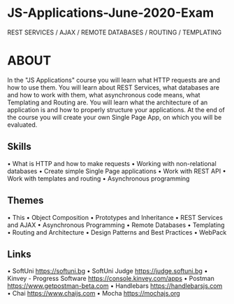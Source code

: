 # JS-Applications-June-2020-Exam
REST SERVICES / AJAX / REMOTE DATABASES / ROUTING / TEMPLATING
 
# ABOUT
In the "JS Applications" course you will learn what HTTP requests are and how to use them. You will learn about REST Services, what databases are and how to work with them, what asynchronous code means, what Templating and Routing are. You will learn what the architecture of an application is and how to properly structure your applications. At the end of the course you will create your own Single Page App, on which you will be evaluated.
## Skills
• What is HTTP and how to make requests
• Working with non-relational databases
• Create simple Single Page applications
• Work with REST API
• Work with templates and routing
• Asynchronous programming
## Themes
•	This
•	Object Composition
•	Prototypes and Inheritance
•	REST Services and AJAX
•	Asynchronous Programming
•	Remote Databases
•	Templating
•	Routing and Architecture
•	Design Patterns and Best Practices
•	WebPack

 
## Links
•	SoftUni https://softuni.bg
•	SoftUni Judge https://judge.softuni.bg
•	Kinvey - Progress Software https://console.kinvey.com/apps
•	Postman https://www.getpostman-beta.com
•	Handlebars https://handlebarsjs.com
•	Chai https://www.chaijs.com
•	Mocha https://mochajs.org

